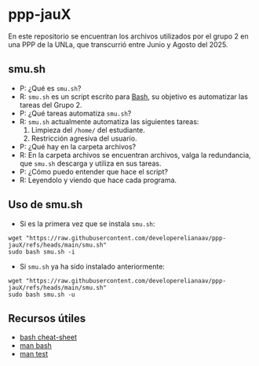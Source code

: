 # ppp-jauX
En este repositorio se encuentran los archivos utilizados por el grupo 2
en una PPP de la UNLa, que transcurrió entre Junio y Agosto del 2025.

## smu.sh

* P: ¿Qué es ```smu.sh```?
* R: ```smu.sh``` es un script escrito para [Bash](https://www.gnu.org/software/bash/), su objetivo es automatizar las tareas del Grupo 2.
* P: ¿Qué tareas automatiza ```smu.sh```?
* R: ```smu.sh``` actualmente automatiza las siguientes tareas:
  1. Limpieza del ```/home/``` del estudiante.
  2. Restricción agresiva del usuario.
* P: ¿Qué hay en la carpeta archivos?
* R: En la carpeta archivos se encuentran archivos, valga la redundancia, que ```smu.sh```
  descarga y utiliza en sus tareas.
* P: ¿Cómo puedo entender que hace el script?
* R: Leyendolo y viendo que hace cada programa.

## Uso de smu.sh

* Si es la primera vez que se instala ```smu.sh```:

```
wget "https://raw.githubusercontent.com/developerelianaav/ppp-jauX/refs/heads/main/smu.sh"
sudo bash smu.sh -i
```

* Si ```smu.sh``` ya ha sido instalado anteriormente:

```
wget "https://raw.githubusercontent.com/developerelianaav/ppp-jauX/refs/heads/main/smu.sh"
sudo bash smu.sh -u
```

## Recursos útiles
* [bash cheat-sheet](https://bertvv.github.io/cheat-sheets/Bash.html)
* [man bash](https://www.man7.org/linux/man-pages/man1/bash.1.html)
* [man test](https://www.man7.org/linux/man-pages/man1/test.1.html)
